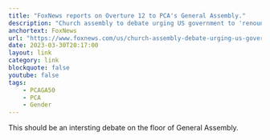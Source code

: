 ```yaml
---
title: "FoxNews reports on Overture 12 to PCA's General Assembly."
description: "Church assembly to debate urging US government to 'renounce the sin' of transgender procedures for minors."
anchortext: FoxNews
url: "https://www.foxnews.com/us/church-assembly-debate-urging-us-government-renounce-sin-transgender-procedures-minors"
date: 2023-03-30T20:17:00
layout: link
category: link
blockquote: false
youtube: false
tags:
    - PCAGA50
    - PCA
    - Gender
---
```


This should be an intersting debate on the floor of General Assembly.